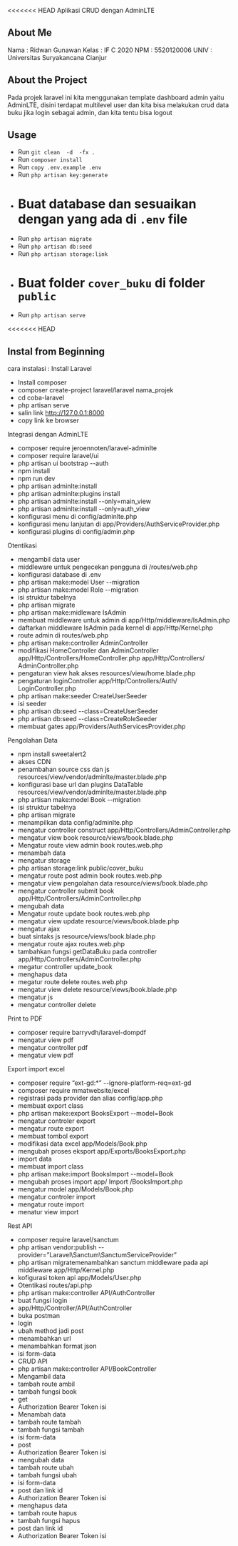 <<<<<<< HEAD
Aplikasi CRUD dengan AdminLTE

## About Me

Nama : Ridwan Gunawan
Kelas : IF C 2020
NPM : 5520120006
UNIV : Universitas Suryakancana Cianjur

## About the Project

Pada projek laravel ini kita menggunakan template dashboard admin yaitu AdminLTE, disini terdapat multilevel user dan kita bisa melakukan crud data buku jika login sebagai admin, dan kita tentu bisa logout

## Usage

-   Run `git clean  -d  -fx .`
-   Run `composer install`
-   Run `copy .env.example .env`
-   Run `php artisan key:generate`
-   # Buat database dan sesuaikan dengan yang ada di `.env` file
-   Run `php artisan migrate`
-   Run `php artisan db:seed`
-   Run `php artisan storage:link`
-   # Buat folder `cover_buku` di folder `public`
-   Run `php artisan serve`

<<<<<<< HEAD

## Instal from Beginning

cara instalasi :
Install Laravel

-   Install composer
-   composer create-project laravel/laravel nama_projek
-   cd coba-laravel
-   php artisan serve
-   salin link http://127.0.0.1:8000
-   copy link ke browser

Integrasi dengan AdminLTE

-   composer require jeroennoten/laravel-adminlte
-   composer require laravel/ui
-   php artisan ui bootstrap --auth
-   npm install
-   npm run dev
-   php artisan adminlte:install
-   php artisan adminlte:plugins install
-   php artisan adminlte:install --only=main_view
-   php artisan adminlte:install --only=auth_view
-   konfigurasi menu di
    config/adminlte.php
-   konfigurasi menu lanjutan di
    app/Providers/AuthServiceProvider.php
-   konfigurasi plugins di
    config/admin.php

Otentikasi

-   mengambil data user
-   middleware untuk pengecekan pengguna di
    /routes/web.php
-   konfigurasi database di
    .env
-   php artisan make:model User --migration
-   php artisan make:model Role --migration
-   isi struktur tabelnya
-   php artisan migrate
-   php artisan make:midleware IsAdmin
-   membuat middleware untuk admin di
    app/Http/middleware/IsAdmin.php
-   daftarkan middleware IsAdmin pada kernel di
    app/Http/Kernel.php
-   route admin di
    routes/web.php
-   php artisan make:controller AdminController
-   modifikasi HomeController dan AdminController
    app/Http/Controllers/HomeController.php
    app/Http/Controllers/ AdminController.php
-   pengaturan view hak akses
    resources/view/home.blade.php
-   pengaturan loginController
    app/Http/Controllers/Auth/ LoginController.php
-   php artisan make:seeder CreateUserSeeder
-   isi seeder
-   php artisan db:seed --class=CreateUserSeeder
-   php artisan db:seed --class=CreateRoleSeeder
-   membuat gates
    app/Providers/AuthServicesProvider.php

Pengolahan Data

-   npm install sweetalert2
-   akses CDN
-   penambahan source css dan js
    resources/view/vendor/adminlte/master.blade.php
-   konfigurasi base url dan plugins DataTable
    resources/view/vendor/adminlte/master.blade.php
-   php artisan make:model Book --migration
-   isi struktur tabelnya
-   php artisan migrate
-   menampilkan data
    config/adminlte.php
-   mengatur controller construct
    app/Http/Controllers/AdminController.php
-   mengatur view book
    resource/views/book.blade.php
-   Mengatur route view admin book
    routes.web.php
-   menambah data
-   mengatur storage
-   php artisan storage:link
    public/cover_buku
-   mengatur route post admin book
    routes.web.php
-   mengatur view pengolahan data
    resource/views/book.blade.php
-   mengatur controller submit book
    app/Http/Controllers/AdminController.php
-   mengubah data
-   Mengatur route update book
    routes.web.php
-   mengatur view update
    resource/views/book.blade.php
-   mengatur ajax
-   buat sintaks js
    resource/views/book.blade.php
-   mengatur route ajax
    routes.web.php
-   tambahkan fungsi getDataBuku pada controller
    app/Http/Controllers/AdminController.php
-   megatur controller update_book
-   menghapus data
-   megatur route delete
    routes.web.php
-   mengatur view delete
    resource/views/book.blade.php
-   mengatur js
-   mengatur controller delete

Print to PDF

-   composer require barryvdh/laravel-dompdf
-   mengatur view pdf
-   mengatur controller pdf
-   mengatur view pdf

Export import excel

-   composer require “ext-gd:\*” --ignore-platform-req=ext-gd
-   composer require mmatwebsite/excel
-   registrasi pada provider dan alias
    config/app.php
-   membuat export class
-   php artisan make:export BooksExport --model=Book
-   mengatur controler export
-   mengatur route export
-   membuat tombol export
-   modifikasi data excel
    app/Models/Book.php
-   mengubah proses eksport
    app/Exports/BooksExport.php
-   import data
-   membuat import class
-   php artisan make:import BooksImport --model=Book
-   mengubah proses import
    app/ Import /BooksImport.php
-   mengatur model
    app/Models/Book.php
-   mengatur controler import
-   mengatur route import
-   menatur view import

Rest API

-   composer require laravel/sanctum
-   php artisan vendor:publish --provider=”Laravel\Sanctum\SanctumServiceProvider”
-   php artisan migratemenambahkan sanctum middleware pada api middleware
    app/Http/Kernel.php
-   kofigurasi token api
    app/Models/User.php
-   Otentikasi
    routes/api.php
-   php artisan make:controller API/AuthController
-   buat fungsi login
-   app/Http/Controller/API/AuthController
-   buka postman
-   login
-   ubah method jadi post
-   menambahkan url
-   menambahkan format json
-   isi form-data
-   CRUD API
-   php artisan make:controller API/BookController
-   Mengambil data
-   tambah route ambil
-   tambah fungsi book
-   get
-   Authorization Bearer Token isi
-   Menambah data
-   tambah route tambah
-   tambah fungsi tambah
-   isi form-data
-   post
-   Authorization Bearer Token isi
-   mengubah data
-   tambah route ubah
-   tambah fungsi ubah
-   isi form-data
-   post dan link id
-   Authorization Bearer Token isi
-   menghapus data
-   tambah route hapus
-   tambah fungsi hapus
-   post dan link id
-   Authorization Bearer Token isi
